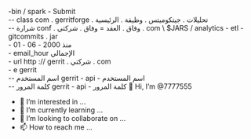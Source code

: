 -bin / spark - Submit \
     -- ​​class com . gerritforge . تحليلات . جيتكوميتس . وظيفة . الرئيسية \
     -- ​​شرارة conf . وفاق . العقد = وفاق . شركتي . com \ 
    $JARS / analytics - etl - gitcommits . jar \
     - منذ 2000 - 06 - 01 \
     - email_hour الإجمالي \
     - url http :// gerrit . شركتي . com \
     - e gerrit \
     -- ​​اسم المستخدم gerrit - api - اسم المستخدم \
     -- ​​كلمة المرور gerrit - api - كلمة المرور 👋 Hi, I’m @7777555
- 👀 I’m interested in ...
- 🌱 I’m currently learning ...
- 💞️ I’m looking to collaborate on ...
- 📫 How to reach me ...

<!---
7777555/7777555 is a ✨ special ✨ repository because its `README.md` (this file) appears on your GitHub profile.
You can click the Preview link to take a look at your changes.
--->

